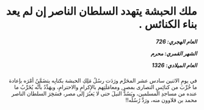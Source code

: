 <h1 dir="rtl">ملك الحبشة يتهدد السلطان الناصر إن لم يعد بناء الكنائس .</h1>

<h5 dir="rtl">العام الهجري:  726

الشهر القمري: محرم

العام الميلادي: 1326</h5>

<p dir="rtl">في يومِ الاثنين سادس عشر المحَرَّم ورَدَت رسُلُ مَلِكِ الحبشة بكتابِه يتضَمَّنُ أمْرَه بإعادة ما خُرِّبَ من كنائِسِ النصارى بمصر, ومعامَلَتِهم بالإكرامِ والاحترامِ، ويهَدِّدُ بأنَّه يُخَرِّبُ ما عنده من مساجدِ المسلمين، ويَسُدُّ النيلَ حتى لا يَعبُرَ إلى مصر، فسَخِرَ السلطان الناصر محمد بن قلاوون منه، ورَدَّ رُسُلَه!!</p></br>
